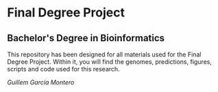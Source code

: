 # Final Degree Project
## Bachelor's Degree in Bioinformatics

This repository has been designed for all materials used for the Final Degree Project. Within it, you will find the genomes, predictions, figures, scripts and code used for this research.

*Guillem García Montero*
